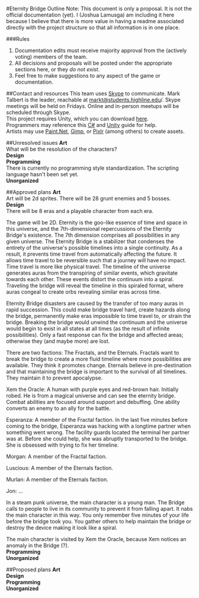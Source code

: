 #Eternity Bridge Outline
Note: This document is only a proposal. It is not the official documentation (yet). I (Joshua Lamusga) am including it here because I believe that there is more value in having a readme associated directly with the project structure so that all information is in one place.

###Rules
1. Documentation edits must receive majority approval from the (actively voting) members of the team.
2. All decisions and proposals will be posted under the appropriate sections here, or they *do not exist*.
3. Feel free to make suggestions to any aspect of the game or documentation.

##Contact and resources
This team uses <a href="http://www.skype.com/en/download-skype/skype-for-computer/">Skype</a> to communicate. Mark Talbert is the leader, reachable at markt@students.highline.edu/. Skype meetings will be held on Fridays. Online and in-person meetups will be scheduled through Skype.  
This project requires Unity, which you can download <a href="http://unity3d.com/get-unity/download?ref=personal">here</a>.  
Programmers may reference this <a href="http://rbwhitaker.wikidot.com/c-sharp-tutorials">C#</a> and <a href="http://unity3d.com/learn/tutorials/modules/beginner/2d">Unity</a> guide for help.  
Artists may use <a href="http://www.getpaint.net/download.html">Paint.Net</a>, <a href="http://www.gimp.org/downloads/">Gimp</a>, or <a href="http://apps.pixlr.com/editor/">Pixlr</a> (among others) to create assets.

##Unresolved issues
**Art**  
What will be the resolution of the characters?  
**Design**  
**Programming**  
There is currently no programming style standardization. The scripting language hasn't been set yet.  
**Unorganized**  

##Approved plans
**Art**  
Art will be 2d sprites. There will be 28 grunt enemies and 5 bosses.  
**Design**  
There will be 8 eras and a playable character from each era.  

The game will be 2D. Eternity is the goo-like essence of time and space in this universe, and the 7th-dimensional repercussions of the Eternity Bridge's existence. The 7th dimension comprises all possibilities in any given universe. The Eternity Bridge is a stabilizer that condenses the entirety of the universe's possible timelines into a single continuity. As a result, it prevents time travel from automatically affecting the future. It allows time travel to be reversible such that a journey will have no impact. Time travel is more like physical travel. The timeline of the universe generates auras from the transpiring of similar events, which gravitate towards each other. These events distort the continuum into a spiral. Traveling the bridge will reveal the timeline in this spiraled format, where auras congeal to create orbs revealing similar eras across time.

Eternity Bridge disasters are caused by the transfer of too many auras in rapid succession. This could make bridge travel hard, create hazards along the bridge, permanently make eras impossible to time travel to, or strain the bridge. Breaking the bridge would unwind the continuum and the universe would begin to exist in all states at all times (as the result of infinite possibilities). Only a fast response can fix the bridge and affected areas; otherwise they (and maybe more) are lost.

There are two factions: The Fractals, and the Eternals. Fractals want to break the bridge to create a more fluid timeline where more possibilities are available. They think it promotes change. Eternals believe in pre-destination and that maintaining the bridge is important to the survival of all timelines. They maintain it to prevent apocalypse.

Xem the Oracle: A human with purple eyes and red-brown hair. Initially robed. He is from a magical universe and  can see the eternity bridge. Combat abilities are focused around support and debuffing. One ability converts an enemy to an ally for the battle.

Esperanza: A member of the Fractal faction. In the last five minutes before coming to the bridge, Esperanza was hacking with a longtime partner when something went wrong. The facility guards located the terminal her partner was at. Before she could help, she was abruptly transported to the bridge. She is obsessed with trying to fix her timeline.

Morgan: A member of the Fractal faction.

Luscious: A member of the Eternals faction.

Murlan: A member of the Eternals faction.

Jon: ...

In a steam punk universe, the main character is a young man. The Bridge calls to people to live in its community to prevent it from falling apart. It nabs the main character in this way. You only remember five minutes of your life before the bridge took you. You gather others to help maintain the bridge or destroy the device making it look like a spiral.  

The main character is visited by Xem the Oracle, because Xem notices an anomaly in the Bridge (?).  
**Programming**  
**Unorganized**  

##Proposed plans
**Art**  
**Design**  
**Programming**  
**Unorganized**
